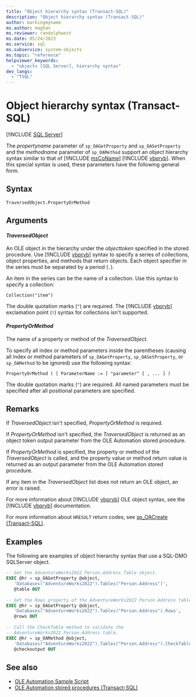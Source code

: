 ```yaml
---
title: "Object hierarchy syntax (Transact-SQL)"
description: "Object hierarchy syntax (Transact-SQL)"
author: markingmyname
ms.author: maghan
ms.reviewer: randolphwest
ms.date: 05/24/2023
ms.service: sql
ms.subservice: system-objects
ms.topic: "reference"
helpviewer_keywords:
  - "objects [SQL Server], hierarchy syntax"
dev_langs:
  - "TSQL"
---
```

# Object hierarchy syntax (Transact-SQL)

[!INCLUDE [SQL Server](../../includes/applies-to-version/sqlserver.md)]

The *propertyname* parameter of `sp_OAGetProperty` and `sp_OASetProperty` and the *methodname* parameter of `sp_OAMethod` support an object hierarchy syntax similar to that of [!INCLUDE [msCoName](../../includes/msconame-md.md)] [!INCLUDE [vbprvb](../../includes/vbprvb-md.md)]. When this special syntax is used, these parameters have the following general form.

## Syntax

```vbscript
TraversedObject.PropertyOrMethod
```

## Arguments

#### *TraversedObject*

An OLE object in the hierarchy under the *objecttoken* specified in the stored procedure. Use [!INCLUDE [vbprvb](../../includes/vbprvb-md.md)] syntax to specify a series of collections, object properties, and methods that return objects. Each object specifier in the series must be separated by a period (`.`).

An item in the series can be the name of a collection. Use this syntax to specify a collection:

```vbscript
Collection("item")
```

The double quotation marks (`"`) are required. The [!INCLUDE [vbprvb](../../includes/vbprvb-md.md)] exclamation point (`!`) syntax for collections isn't supported.

#### *PropertyOrMethod*

The name of a property or method of the *TraversedObject*.

To specify all index or method parameters inside the parentheses (causing all index or method parameters of `sp_OAGetProperty`, `sp_OASetProperty`, or `sp_OAMethod` to be ignored) use the following syntax:

```vbscript
PropertyOrMethod ( [ ParameterName := ] "parameter" [ , ... ] )
```

The double quotation marks (`"`) are required. All named parameters must be specified after all positional parameters are specified.

## Remarks

If *TraversedObject* isn't specified, *PropertyOrMethod* is required.

If *PropertyOrMethod* isn't specified, the *TraversedObject* is returned as an object token output parameter from the OLE Automation stored procedure.

If *PropertyOrMethod* is specified, the property or method of the *TraversedObject* is called, and the property value or method return value is returned as an output parameter from the OLE Automation stored procedure.

If any item in the *TraversedObject* list does not return an OLE object, an error is raised.

For more information about [!INCLUDE [vbprvb](../../includes/vbprvb-md.md)] OLE object syntax, see the [!INCLUDE [vbprvb](../../includes/vbprvb-md.md)] documentation.

For more information about `HRESULT` return codes, see [sp_OACreate (Transact-SQL)](sp-oacreate-transact-sql.md).

## Examples

The following are examples of object hierarchy syntax that use a SQL-DMO SQLServer object.

```sql
-- Get the AdventureWorks2022 Person.Address Table object.
EXEC @hr = sp_OAGetProperty @object,
   'Databases("AdventureWorks2022").Tables("Person.Address")',
   @table OUT
  
-- Get the Rows property of the AdventureWorks2022 Person.Address table.
EXEC @hr = sp_OAGetProperty @object,
   'Databases("AdventureWorks2022").Tables("Person.Address").Rows',
   @rows OUT
  
-- Call the CheckTable method to validate the
-- AdventureWorks2022 Person.Address table.
EXEC @hr = sp_OAMethod @object,
   'Databases("AdventureWorks2022").Tables("Person.Address").CheckTable',
   @checkoutput OUT
```

## See also

- [OLE Automation Sample Script](../stored-procedures/ole-automation-sample-script.md)
- [OLE Automation stored procedures (Transact-SQL)](ole-automation-stored-procedures-transact-sql.md)
